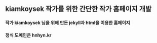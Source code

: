 ## kiamkoysek 작가를 위한 간단한 작가 홈페이지 개발

#### 작가 kiamkoysek 님을 위해 만든 jekyll과 html을 이용한 홈페이지
#### 정식 도메인은 hnhyn.kr
